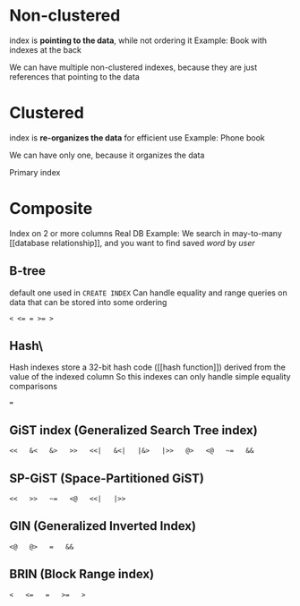 # Non-clustered
index is **pointing to the data**, while not ordering it
Example: Book with indexes at the back

We can have multiple non-clustered indexes, because they are just references that pointing to the data

# Clustered
index is **re-organizes the data** for efficient use
Example: Phone book

We can have only one, because it organizes the data

Primary index


# Composite
Index on 2 or more columns
Real DB Example: We search in may-to-many [[database relationship]], and you want to find saved *word* by *user*




## B-tree
default one used in `CREATE INDEX`
Can handle equality and range queries on data that can be stored into some ordering
```
< <= = >= >
```



## Hash\
Hash indexes store a 32-bit hash code ([[hash function]]) derived from the value of the indexed column
So this indexes can only handle simple equality comparisons
```
=
```

## GiST index (Generalized Search Tree index)

```
<<   &<   &>   >>   <<|   &<|   |&>   |>>   @>   <@   ~=   &&
```

## SP-GiST (Space-Partitioned GiST)
```
<<   >>   ~=   <@   <<|   |>>
```
## GIN (Generalized Inverted Index)
```
<@   @>   =   &&
```
## BRIN (Block Range index)
```
<   <=   =   >=   >
```